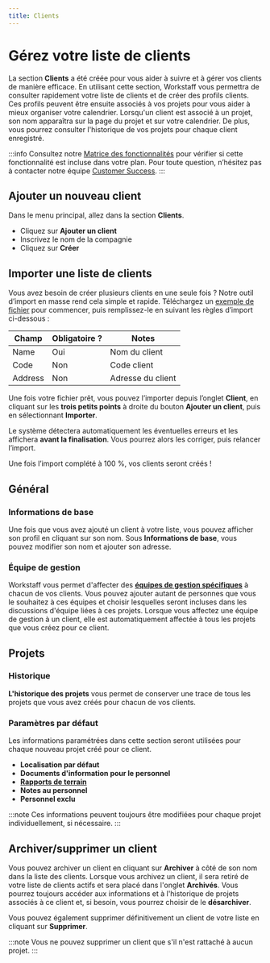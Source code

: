 ```yaml
---
title: Clients
---
```


# Gérez votre liste de clients

La section **Clients** a été créée pour vous aider à suivre et à gérer vos clients de manière efficace. En utilisant cette section, Workstaff vous permettra de consulter rapidement votre liste de clients et de créer des profils clients. Ces profils peuvent être ensuite associés à vos projets pour vous aider à mieux organiser votre calendrier.
Lorsqu'un client est associé à un projet, son nom apparaîtra sur la page du projet et sur votre calendrier. De plus, vous pourrez consulter l'historique de vos projets pour chaque client enregistré.

:::info
Consultez notre [Matrice des fonctionnalités](../features-matrix.md) pour vérifier si cette fonctionnalité est incluse dans votre plan. Pour toute question, n’hésitez pas à contacter notre équipe [Customer Success](mailto:customer.success@workstaff.app).
:::

## Ajouter un nouveau client
Dans le menu principal, allez dans la section **Clients**.
- Cliquez sur **Ajouter un client**
- Inscrivez le nom de la compagnie
- Cliquez sur **Créer**

## Importer une liste de clients

Vous avez besoin de créer plusieurs clients en une seule fois ? Notre outil d’import en masse rend cela simple et rapide.
Téléchargez un [exemple de fichier](https://employer.workstaff.app/en/assets/import-templates/client-import.csv) pour commencer, puis remplissez-le en suivant les règles d’import ci-dessous :

| **Champ** | **Obligatoire ?** | **Notes**         |
|-----------|-------------------|-------------------|
| Name      | Oui               | Nom du client     |
| Code      | Non               | Code client       |
| Address   | Non               | Adresse du client |

Une fois votre fichier prêt, vous pouvez l’importer depuis l’onglet **Client**, en cliquant sur les **trois petits points** à droite du bouton **Ajouter un client**, puis en sélectionnant **Importer**.

Le système détectera automatiquement les éventuelles erreurs et les affichera **avant la finalisation**. Vous pourrez alors les corriger, puis relancer l’import.

Une fois l’import complété à 100 %, vos clients seront créés !

## Général

### Informations de base
Une fois que vous avez ajouté un client à votre liste, vous pouvez afficher son profil en cliquant sur son nom.
Sous **Informations de base**, vous pouvez modifier son nom et ajouter son adresse.

### Équipe de gestion
Workstaff vous permet d'affecter des [**équipes de gestion spécifiques**](../scheduling/management-teams.md) à chacun de vos clients. Vous pouvez ajouter autant de personnes que vous le souhaitez à ces équipes et choisir lesquelles seront incluses dans les discussions d'équipe liées à ces projets. Lorsque vous affectez une équipe de gestion à un client, elle est automatiquement affectée à tous les projets que vous créez pour ce client.

## Projets

### Historique
**L'historique des projets** vous permet de conserver une trace de tous les projets que vous avez créés pour chacun de vos clients.

### Paramètres par défaut
Les informations paramétrées dans cette section seront utilisées pour chaque nouveau projet créé pour ce client.

- **Localisation par défaut**
- **Documents d'information pour le personnel**
- [**Rapports de terrain**](../addons/field-reports.md)
- **Notes au personnel**
- **Personnel exclu**

:::note
Ces informations peuvent toujours être modifiées pour chaque projet individuellement, si nécessaire.
:::

## Archiver/supprimer un client
Vous pouvez archiver un client en cliquant sur **Archiver** à côté de son nom dans la liste des clients.
Lorsque vous archivez un client, il sera retiré de votre liste de clients actifs et sera placé dans l'onglet **Archivés**. Vous pourrez toujours accéder aux informations et à l'historique de projets associés à ce client et, si besoin, vous pourrez choisir de le **désarchiver**.

Vous pouvez également supprimer définitivement un client de votre liste en cliquant sur **Supprimer**.

:::note
Vous ne pouvez supprimer un client que s'il n'est rattaché à aucun projet.
:::

